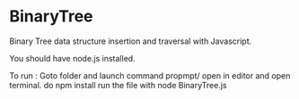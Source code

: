 # BinaryTree
Binary Tree data structure insertion and traversal with Javascript.

You should have node.js installed.

To run : 
Goto folder and launch command propmpt/ open in editor and open terminal.
do npm install
run the file with node BinaryTree.js
